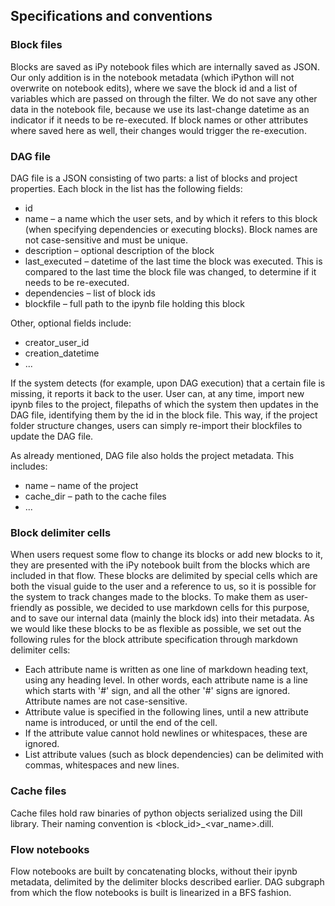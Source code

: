 ## Specifications and conventions

### Block files
Blocks are saved as iPy notebook files which are internally saved as JSON. Our only addition is in the notebook metadata (which iPython will not overwrite on notebook edits), where we save the block id and a list of variables which are passed on through the filter. We do not save any other data in the notebook file, because we use its last-change datetime as an indicator if it needs to be re-executed. If block names or other attributes where saved here as well, their changes would trigger the re-execution.

### DAG file
DAG file is a JSON consisting of two parts: a list of blocks and project properties. Each block in the list has the following fields:
 - id
 - name – a name which the user sets, and by which it refers to this block (when specifying dependencies or executing blocks). Block names are not case-sensitive and must be unique.
 - description – optional description of the block
 - last_executed – datetime of the last time the block was executed. This is compared to the last time the block file was changed, to determine if it needs to be re-executed.
 - dependencies – list of block ids
 - blockfile – full path to the ipynb file holding this block
 
Other, optional fields include:
 - creator_user_id
 - creation_datetime
 - ...
 
 If the system detects (for example, upon DAG execution) that a certain file is missing, it reports it back to the user. User can, at any time, import new ipynb files to the project, filepaths of which the system then updates in the DAG file, identifying them by the id in the block file. This way, if the project folder structure changes, users can simply re-import their blockfiles to update the DAG file.
 
 As already mentioned, DAG file also holds the project metadata. This includes:
 - name – name of the project
 - cache_dir – path to the cache files
 - ...

### Block delimiter cells
When users request some flow to change its blocks or add new blocks to it, they are presented with the iPy notebook built from the blocks which are included in that flow. These blocks are delimited by special cells which are both the visual guide to the user and a reference to us, so it is possible for the system to track changes made to the blocks. To make them as user-friendly as possible, we decided to use markdown cells for this purpose, and to save our internal data (mainly the block ids) into their metadata. As we would like these blocks to be as flexible as possible, we set out the following rules for the block attribute specification through markdown delimiter cells:
 - Each attribute name is written as one line of markdown heading text, using any heading level. In other words, each attribute name is a line which starts with '\#' sign, and all the other '\#' signs are ignored. Attribute names are not case-sensitive.
 - Attribute value is specified in the following lines, until a new attribute name is introduced, or until the end of the cell.
 - If the attribute value cannot hold newlines or whitespaces, these are ignored.
 - List attribute values (such as block dependencies) can be delimited with commas, whitespaces and new lines.

### Cache files
Cache files hold raw binaries of python objects serialized using the Dill library. Their naming convention is <block_id>\_<var_name>.dill.

### Flow notebooks
Flow notebooks are built by concatenating blocks, without their ipynb metadata, delimited by the delimiter blocks described earlier. DAG subgraph from which the flow notebooks is built is linearized in a BFS fashion.
